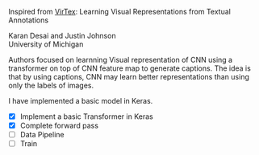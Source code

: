 Inspired from [VirTex](https://github.com/kdexd/virtex): Learning Visual Representations from Textual Annotations

Karan Desai and Justin Johnson<br>University of Michigan 


Authors focused on learnning Visual representation of CNN using a transformer on top of CNN feature map to generate captions.
The idea is that by using captions, CNN may learn better representations than using only the labels of images.

I have implemented a basic model in Keras.

- [x] Implement a basic Transformer in Keras
- [x] Complete forward pass
- [ ] Data Pipeline
- [ ] Train
